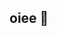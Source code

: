 ## oiee 👋

<!--
**yasyzx/yasyzx** is a ✨ _special_ ✨ repository because its `README.md` (this file) appears on your GitHub profile.

Here are some ideas to get you started:

- 🔭 Meu nome é Yasmin.
- 🌱 Falo espanhol, e faço curs de inglês.
- 👯 Tenho 3 irmãos, uma gata, e um cachorro.
- 💬 Sou ambivertidas.
- 📫 Como falar comigo?
 yazalvez012@gmail.com
- ⚡ Fun fact: meu filme favorito é Harry Potter.
-->

